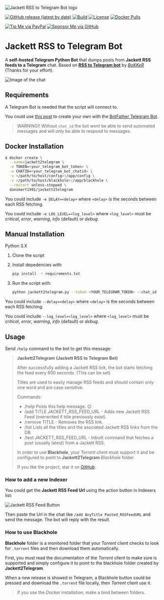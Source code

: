 ![Jackett RSS to Telegram Bot logo](https://github.com/danimart1991/jackett2telegram/blob/main/docs/images/logo.png?raw=true)

[![GitHub release (latest by date)](https://img.shields.io/github/v/release/danimart1991/jackett2telegram)](https://github.com/danimart1991/jackett2telegram/releases)
[![Build](https://img.shields.io/github/actions/workflow/status/danimart1991/jackett2telegram/deploy.yml)](https://github.com/danimart1991/jackett2telegram/actions/workflows/deploy.yml)
[![License](https://img.shields.io/github/license/danimart1991/jackett2telegram)](https://github.com/danimart1991/jackett2telegram/blob/main/LICENSE)
[![Docker Pulls](https://img.shields.io/docker/pulls/danimart1991/jackett2telegram)](https://hub.docker.com/r/danimart1991/jackett2telegram)

[![Tip Me via PayPal](https://img.shields.io/badge/PayPal-tip%20me-blue?logo=paypal&style=flat)](https://www.paypal.me/danimart1991)
[![Sponsor Me via GitHub](https://img.shields.io/badge/GitHub-sponsor%20me-blue?logo=github&style=flat)](https://github.com/sponsors/danimart1991)

# Jackett RSS to Telegram Bot

A **self-hosted Telegram Python Bot** that dumps posts from **Jackett RSS feeds to a Telegram** chat. Based on [**RSS to Telegram bot**](https://github.com/BoKKeR/RSS-to-Telegram-Bot) by [_BoKKeR_](https://github.com/BoKKeR) (Thanks for your effort).

![Image of the chat](https://github.com/danimart1991/jackett2telegram/blob/main/docs/images/example.png?raw=true)

## Requirements

A Telegram Bot is needed that the script will connect to.

You could use [this post](https://www.danielmartingonzalez.com/en/home-assistant-notifications-on-telegram/) to create your own with the [BotFather Telegram Bot](https://telegram.me/botfather).

> WARNING!! Without `chat_id` the bot wont be able to send automated messages and will only be able to respond to messages.

## Docker Installation

```bash
$ docker create \
  --name=jackett2telegram \
  -e TOKEN=<your_telegram_bot_token> \
  -e CHATID=<your_telegram_bot_chatid> \
  -v </path/to/host/config>:/app/config \
  -v </path/to/host/blackhole>:/app/blackhole \
  --restart unless-stopped \
  danimart1991/jackett2telegram
```

You could include `-e DELAY=<delay>` where `<delay>` is the seconds between each RSS fetching.

You could include `-e LOG_LEVEL=<log_level>` where `<log_level>` must be _critical_, _error_, _warning_, _info_ (default) or _debug_.

## Manual Installation

Python 3.X

1. Clone the script
2. Install depedencies with:

   ```bash
   pip install -r requirements.txt
   ```

5. Run the script with:

   ```bash
   python jackett2telegram.py --token <YOUR_TELEGRAM_TOKEN> --chat_id <YOUR_TELEGRAM_CHAT_ID>
   ```

You could include `--delay=<delay>` where `<delay>` is the seconds between each RSS fetching.

You could include `--log_level=<log_level>` where `<log_level>` must be _critical_, _error_, _warning_, _info_ (default) or _debug_.

## Usage

Send `/help` command to the bot to get this message:

> **Jackett2Telegram (Jackett RSS to Telegram Bot)**
>
> After successfully adding a Jackett RSS link, the bot starts fetching the feed every 600 seconds. (This can be set)
>
> Titles are used to easily manage RSS feeds and should contain only one word and are case sensitive.
>
> Commands:
>
> - /help Posts this help message. 😑
> - /add TITLE JACKETT_RSS_FEED_URL - Adds new Jackett RSS Feed (overwrited if title previously exist).
> - /remove TITLE - Removes the RSS link.
> - /list Lists all the titles and the asociated Jackett RSS links from the DB.
> - /test JACKETT_RSS_FEED_URL - Inbuilt command that fetches a post (usually latest) from a Jackett RSS.
>
> In order to use **Blackhole**, your _Torrent_ client must support it and be configured to point to **Jackett2Telegram** _Blackhole_ folder.
>
> If you like the project, star it on [GitHub](https://github.com/danimart1991/jackett2telegram).

### How to add a new Indexer

You could get the **Jackett RSS Feed Url** using the action button in Indexers list:

![Jackett RSS Feed Button](https://github.com/danimart1991/jackett2telegram/blob/main/docs/images/rssfeed.png?raw=true)

Then paste the Url in the chat like `/add AnyTitle Pasted_RSSFeedURL` and send the message. The bot will reply with the result.

### How to use Blackhole

**Blackhole** folder is a monitored folder that your _Torrent_ client checks to look for `.torrent` files and then download them automatically.

First, you must read the documentation of the _Torrent_ client to make sure is supported and simply configure it to point to the blackhole folder created by **Jackett2Telegram**.

When a new release is showed in Telegram, a Blackhole button could be pressed and download the `.torrent` file locally, then _Torrent_ client use it.

> If you use the _Docker_ installation, make a bind between folders.

